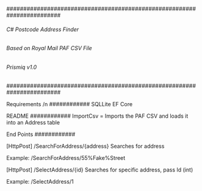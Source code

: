 ########################################################################
######          C# Postcode Address Finder                  ############
######          Based on Royal Mail PAF CSV File            ############
######          Prismiq  v1.0                               ############
########################################################################

Requirements /n
############
SQLLite
EF Core

README
############
ImportCsv = Imports the PAF CSV and loads it into an Address table

End Points
############

[HttpPost]
/SearchForAddress/{address}
  Searches for address

Example: /SearchForAddress/55%Fake%Street

[HttpPost]
/SelectAddress/{id}
  Searches for specific address, pass Id (int)

Example:  /SelectAddress/1

